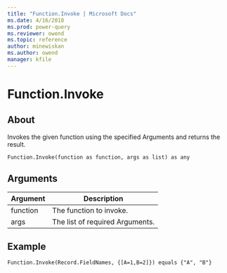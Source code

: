 ```yaml
---
title: "Function.Invoke | Microsoft Docs"
ms.date: 4/16/2018
ms.prod: power-query
ms.reviewer: owend
ms.topic: reference
author: minewiskan
ms.author: owend
manager: kfile
---
```

# Function.Invoke

  
## About  
Invokes the given function using the specified Arguments and returns the result.  
  
```  
Function.Invoke(function as function, args as list) as any  
```  
  
## Arguments  
  
|Argument|Description|  
|------------|---------------|  
|function|The function to invoke.|  
|args|The list of required Arguments.|  
  
## Example  
  
```  
Function.Invoke(Record.FieldNames, {[A=1,B=2]}) equals {"A", "B"}  
```  
